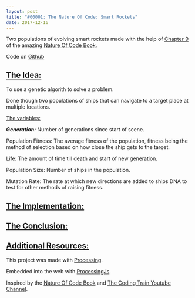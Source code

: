 ```yaml
---
layout: post
title: "#00001: The Nature Of Code: Smart Rockets"
date: 2017-12-16
---
```


<canvas data-processing-sources="/projects/TheNatureOfCode/canvases/00001.pde"></canvas>
<p> Two populations of evolving smart rockets made with the help of <a href="http://natureofcode.com/book/chapter-9-the-evolution-of-code/">Chapter 9</a> of the amazing <a href="http://natureofcode.com/book/">Nature Of Code Book</a>.</p>
<p>Code on <a href="https://github.com/Oadegbite/Oadegbite.github.io/tree/master/projects/TheNatureOfCode/E9_10SmartRockets">Github</a></p>

<h2><u>The Idea:</u></h2>
<p>To use a genetic algorith to solve a problem.</p>
<p>Done though two populations of ships that can navigate to a target place at multiple locations.</p>

<p><u>The variables:</u></p>
<p><em><strong>Generation:</strong></em> Number of generations since start of scene.</p>
<p>Population Fitness: The average fitness of the population, fitness being the method of selection based on how close the ship gets to the target.</p>
<p>Life: The amount of time till death and start of new generation. </p>
<p>Population Size: Number of ships in the population.</p>
<p>Mutation Rate: The rate at which new directions are added to ships DNA to test for other methods of raising fitness.</p>
<h2><u>The Implementation:</u></h2>
<p></p>

<h2><u>The Conclusion:</u></h2>

<h2><u>Additional Resources:</u></h2>

<p>This project was made with <a href="https://processing.org/">Processing</a>.</p>
<p>Embedded into the web with <a href="http://processingjs.org/">ProcessingJs</a>.</p>
<p>Inspired by the <a href="http://natureofcode.com/book/">Nature Of Code Book</a> and <a href="https://www.youtube.com/channel/UCvjgXvBlbQiydffZU7m1_aw">The Coding Train Youtube Channel</a>. </p>

